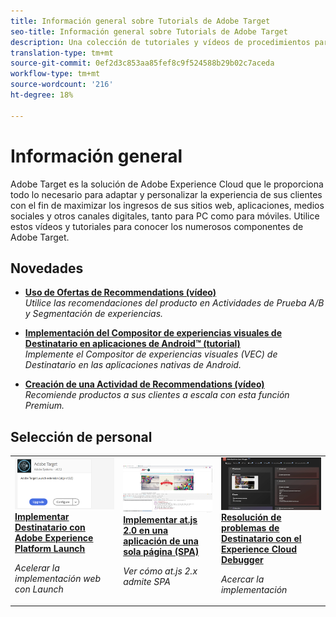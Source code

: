 ```yaml
---
title: Información general sobre Tutorials de Adobe Target
seo-title: Información general sobre Tutorials de Adobe Target
description: Una colección de tutoriales y vídeos de procedimientos para convertirlo en un usuario potente del Adobe Target
translation-type: tm+mt
source-git-commit: 0ef2d3c853aa85fef8c9f524588b29b02c7aceda
workflow-type: tm+mt
source-wordcount: '216'
ht-degree: 18%

---
```



# Información general

Adobe Target es la solución de Adobe Experience Cloud que le proporciona todo lo necesario para adaptar y personalizar la experiencia de sus clientes con el fin de maximizar los ingresos de sus sitios web, aplicaciones, medios sociales y otros canales digitales, tanto para PC como para móviles. Utilice estos vídeos y tutoriales para conocer los numerosos componentes de Adobe Target.

## Novedades

* **[Uso de Ofertas de Recommendations (vídeo)](recommendations/use-recommendations-offers.md)**   <br>
   *Utilice las recomendaciones del producto en Actividades de Prueba A/B y Segmentación de experiencias.*

* **[Implementación del Compositor de experiencias visuales de Destinatario en aplicaciones de Android™ (tutorial)](https://docs.adobe.com/content/help/en/experience-cloud/implementing-in-mobile-android-apps-with-launch/index.html)**   <br>
   *Implemente el Compositor de experiencias visuales (VEC) de Destinatario en las aplicaciones nativas de Android.*

* **[Creación de una Actividad de Recommendations (vídeo)](recommendations/create-a-recommendations-activity.md)**   <br>
   *Recomiende productos a sus clientes a escala con esta función Premium.*

## Selección de personal

<table>
<tr>
  <td>
    <a href="https://docs.adobe.com/content/help/en/experience-cloud/implementing-in-websites-with-launch/implement-solutions/target.html">
      <img alt="Implementar Destinatario con Adobe Experience Platform Launch" src="assets/launch_referencearchitectureguides.png" />
    </a>
    <div>
      <a href="https://docs.adobe.com/content/help/en/experience-cloud/implementing-in-websites-with-launch/implement-solutions/target.html">
    <strong>Implementar Destinatario con Adobe Experience Platform Launch</strong>
    </a>
    </div>
    <p>
    <em>Acelerar la implementación web con Launch</em>
    <p>
  </td>
  <td>
    <a href="implementation/implement-atjs-20-in-a-single-page-application.md">
      <img alt="Implementar at.js 2.0 en una aplicación de una sola página (SPA)" src="assets/implementing_adobetargetsatjs20inasinglepageapplicationspa.png" />
    </a>
    <div>
      <a href="implementation/implement-atjs-20-in-a-single-page-application.md">
    <strong>Implementar at.js 2.0 en una aplicación de una sola página (SPA)</strong>
    </a>
    </div>
    <p>
    <em>Ver cómo at.js 2.x admite SPA</em>
    <p>
  </td>
  <td>
    <a href="troubleshooting/troubleshoot-with-the-experience-cloud-debugger.md">
      <img alt="Resolución de problemas de Destinatario con el Experience Cloud Debugger" src="assets/using_the_experienceclouddebuggerwithadobetarget.png" />
    </a>
    <div>
      <a href="troubleshooting/troubleshoot-with-the-experience-cloud-debugger.md">
    <strong>Resolución de problemas de Destinatario con el Experience Cloud Debugger</strong>
    </a>
    </div>
    <p>
    <em>Acercar la implementación</em>
    <p>
  </td>
</tr>
</table>
